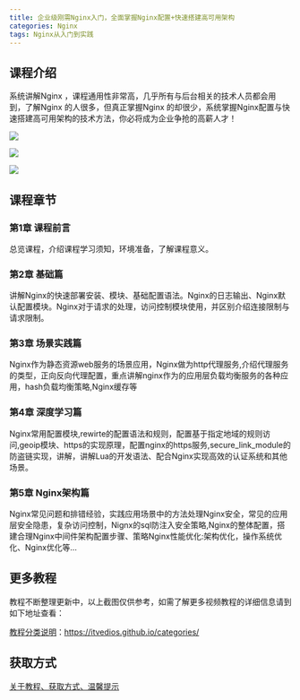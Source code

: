 ```yaml
---
title: 企业级刚需Nginx入门，全面掌握Nginx配置+快速搭建高可用架构
categories: Nginx
tags: Nginx从入门到实践
---
```


## 课程介绍

系统讲解Nginx ，课程通用性非常高，几乎所有与后台相关的技术人员都会用到，了解Nginx 的人很多，但真正掌握Nginx 的却很少，系统掌握Nginx配置与快速搭建高可用架构的技术方法，你必将成为企业争抢的高薪人才！

![](http://oqn6ggw87.bkt.clouddn.com/Nginx从入门到实践1.png)

<!--more-->

![](http://oqn6ggw87.bkt.clouddn.com/Nginx从入门到实践2.png)

![](http://oqn6ggw87.bkt.clouddn.com/Nginx从入门到实践3.png)

## 课程章节

### 第1章 课程前言

总览课程，介绍课程学习须知，环境准备，了解课程意义。

### 第2章 基础篇

讲解Nginx的快速部署安装、模块、基础配置语法。Nginx的日志输出、Nginx默认配置模块。Nginx对于请求的处理，访问控制模块使用，并区别介绍连接限制与请求限制。

### 第3章 场景实践篇

Nginx作为静态资源web服务的场景应用，Nginx做为http代理服务,介绍代理服务的类型，正向反向代理配置，重点讲解nginx作为的应用层负载均衡服务的各种应用，hash负载均衡策略,Nginx缓存等

### 第4章 深度学习篇

Nginx常用配置模块,rewirte的配置语法和规则，配置基于指定地域的规则访问,geoip模块、https的实现原理，配置nginx的https服务,secure_link_module的防盗链实现，讲解，讲解Lua的开发语法、配合Nginx实现高效的认证系统和其他场景。

### 第5章 Nginx架构篇

Nginx常见问题和排错经验，实践应用场景中的方法处理Nginx安全，常见的应用层安全隐患，复杂访问控制，Nignx的sql防注入安全策略,Nginx的整体配置，搭建合理Nginx中间件架构配置步骤、策略Nginx性能优化:架构优化，操作系统优化、Nginx优化等...

## 更多教程

教程不断整理更新中，以上截图仅供参考，如需了解更多视频教程的详细信息请到如下地址查看：

[教程分类说明](https://itvedios.github.io/categories/)：<https://itvedios.github.io/categories/>

## 获取方式

[关于教程、获取方式、温馨提示](https://itvedios.github.io/about/)